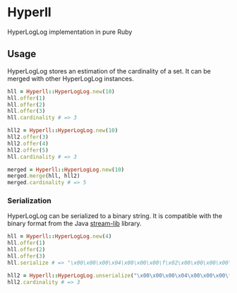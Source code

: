 # Hyperll

HyperLogLog implementation in pure Ruby

## Usage

HyperLogLog stores an estimation of the cardinality of a set. It can be merged
with other HyperLogLog instances.

```ruby
hll = Hyperll::HyperLogLog.new(10)
hll.offer(1)
hll.offer(2)
hll.offer(3)
hll.cardinality # => 3

hll2 = Hyperll::HyperLogLog.new(10)
hll2.offer(3)
hll2.offer(4)
hll2.offer(5)
hll.cardinality # => 3

merged = Hyperll::HyperLogLog.new(10)
merged.merge(hll, hll2)
merged.cardinality # => 5
```

### Serialization

HyperLogLog can be serialized to a binary string. It is compatible with the
binary format from the Java [stream-lib](https://github.com/addthis/stream-lib)
library.

```ruby
hll = Hyperll::HyperLogLog.new(4)
hll.offer(1)
hll.offer(2)
hll.offer(3)
hll.serialize # => "\x00\x00\x00\x04\x00\x00\x00\f\x02\x00\x00\x00\x00\x00\x88\x00\x00\x00\x00\x00"

hll2 = Hyperll::HyperLogLog.unserialize("\x00\x00\x00\x04\x00\x00\x00\f\x02\x00\x00\x00\x00\x00\x88\x00\x00\x00\x00\x00")
hll2.cardinality # => 3
```
